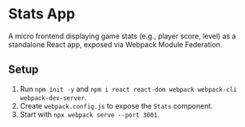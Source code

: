 # Stats App

A micro frontend displaying game stats (e.g., player score, level) as a standalone React app, exposed via Webpack Module Federation.

## Setup
1. Run `npm init -y` and `npm i react react-dom webpack webpack-cli webpack-dev-server`.
2. Create `webpack.config.js` to expose the `Stats` component.
3. Start with `npx webpack serve --port 3001`.
